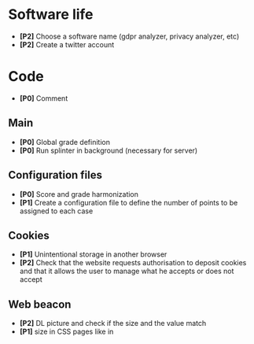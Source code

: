 # Software life

* **[P2]** Choose a software name (gdpr analyzer, privacy analyzer, etc)
* **[P2]** Create a twitter account

# Code
* **[P0]** Comment

## Main

* **[P0]** Global grade definition
* **[P0]** Run splinter in background (necessary for server)

## Configuration files

* **[P0]** Score and grade harmonization
* **[P1]** Create a configuration file to define the number of points to be assigned to each case

## Cookies

* **[P1]** Unintentional storage in another browser
* **[P2]** Check that the website requests authorisation to deposit cookies and that it allows the user to manage what he accepts or does not accept

## Web beacon

* **[P2]** DL picture and check if the size and the value match
* **[P1]** size in CSS pages like in <style/>
* **[P1]** DL each week the Blacklist and use a timestamp. DO IT but implementable when the server is up
* **[P0]** add url only and add eatch category matched in True

## Transmission security
* **[P0]** Make protocol testing functional + find solution for (SSLv2, SSLv3)
* **[P0]** Continue research on the type of certificate (domain verification, self-signed etc.)

## Report
* **[P0]** Provide small tips based on results
* **[P0]** Show details of cookies and webbeacaon found

## Website :
* **[P0]** Finish the design (make something presentable)
* **[P0]** Putting it into production

# Distribution

* *[P3]* Put the software in a package manager (*pip*, *snap*, etc)
* **[P0]** Create a website to allow the use of the software directly on it, without any installation
* **[P2]** Create a website to allow the download of the software on the different platforms


# Scientific contributions

* **[P2]**  End-of-study project report (updated over time)
* **[P2]**  *Misc* and/or *GNU/Linux Magazine* publication

